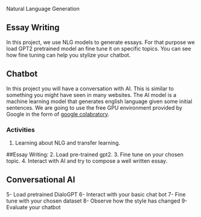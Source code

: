 Natural Language Generation
## Essay Writing
In this project, we use NLG models to generate essays. For that purpose we load GPT2 pretrained model an fine tune it on specific topics. You can see how fine tuning can help you stylize your chatbot.


## Chatbot

In this project you will have a conversation with AI. This is similar to something you might have seen in many websites. The AI model is a machine learning model that generates english language given some initial sentences. We are going to use the free GPU environment provided by Google in the form of [google colabratory](colab.research.google.com).



### Activities

1. Learning about NLG and transfer learning.


##Essay Writing:
2. Load pre-trained gpt2.
3. Fine tune on your chosen topic.
4. Interact with AI and try to compose a well written essay. 

## Conversational AI
5- Load pretrained DialoGPT
6- Interact with your basic chat bot
7- Fine tune with your chosen dataset
8- Observe how the style has changed
9- Evaluate your chatbot


